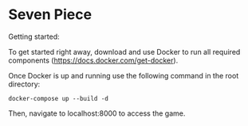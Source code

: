 # Seven Piece

Getting started:

To get started right away, download and use Docker to run all required components (https://docs.docker.com/get-docker).


Once Docker is up and running use the following command in the root directory:
```
docker-compose up --build -d
```

Then, navigate to localhost:8000 to access the game.
